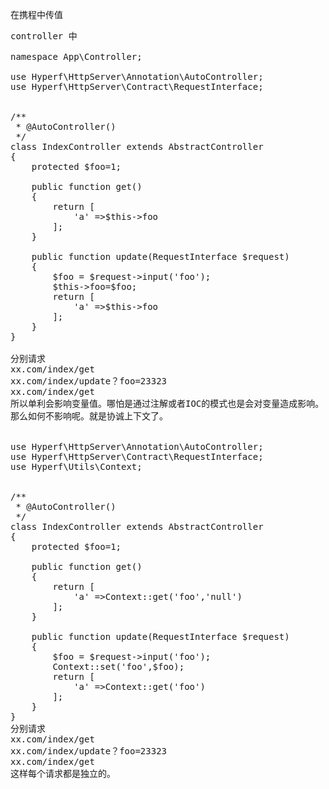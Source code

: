 在携程中传值

<pre>
controller 中

namespace App\Controller;

use Hyperf\HttpServer\Annotation\AutoController;
use Hyperf\HttpServer\Contract\RequestInterface;


/**
 * @AutoController()
 */
class IndexController extends AbstractController
{
	protected $foo=1;

	public function get()
	{
		return [
			'a' =>$this->foo
		];
	}

	public function update(RequestInterface $request)
	{
		$foo = $request->input('foo');
		$this->foo=$foo;
		return [
			'a' =>$this->foo
		];
	}
}

分别请求
xx.com/index/get
xx.com/index/update？foo=23323
xx.com/index/get
所以单利会影响变量值。哪怕是通过注解或者IOC的模式也是会对变量造成影响。
那么如何不影响呢。就是协诚上下文了。


use Hyperf\HttpServer\Annotation\AutoController;
use Hyperf\HttpServer\Contract\RequestInterface;
use Hyperf\Utils\Context;


/**
 * @AutoController()
 */
class IndexController extends AbstractController
{
	protected $foo=1;

	public function get()
	{
		return [
			'a' =>Context::get('foo','null')
		];
	}

	public function update(RequestInterface $request)
	{
		$foo = $request->input('foo');
		Context::set('foo',$foo);
		return [
			'a' =>Context::get('foo')
		];
	}
}
分别请求
xx.com/index/get
xx.com/index/update？foo=23323
xx.com/index/get
这样每个请求都是独立的。



</pre>